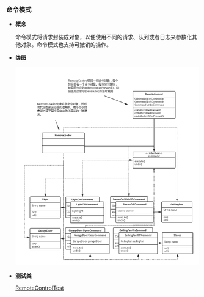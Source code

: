 ### 命令模式

- **概念**
  
  命令模式将请求封装成对象，以便使用不同的请求、队列或者日志来参数化其他对象。命令模式也支持可撤销的操作。
 
- **类图**
  
  ![类图在这里](https://github.com/wzqwsrf/design-patterns/blob/master/pictures/command.png)

- **测试类**

  [RemoteControlTest](https://github.com/wzqwsrf/design-patterns/blob/master/src/command/RemoteControlTest.java)